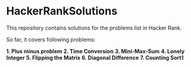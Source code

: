 # HackerRankSolutions

This repository contains solutions for the problems list in Hacker Rank.

So far, it covers following problems:

 **1. Plus minus problem**
 **2. Time Conversion**
 **3. Mini-Max-Sum**
 **4. Lonely Integer**
 **5. Flipping the Matrix**
 **6. Diagonal Difference**
 **7. Counting Sort1**
